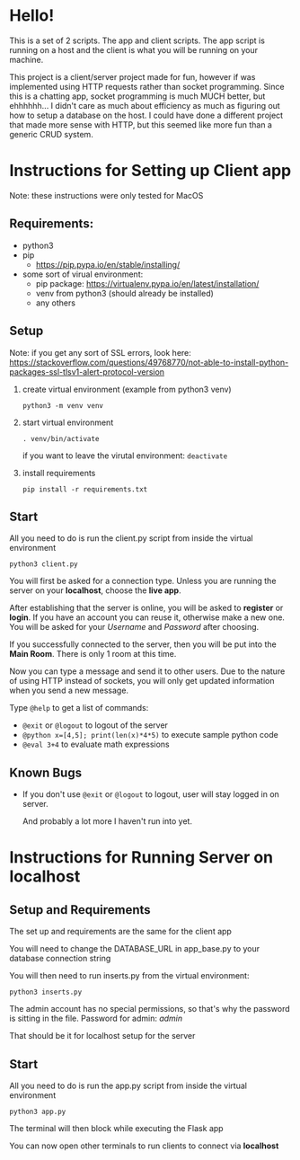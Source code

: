 # Hello!
This is a set of 2 scripts.  The app and client scripts.  The app script is running on a host and the client is what you will be running on your machine.

This project is a client/server project made for fun, however if was implemented using HTTP requests rather than socket programming.  Since this is a chatting app, socket programming is much MUCH better, but ehhhhhh... I didn't care as much about efficiency as much as figuring out how to setup a database on the host.  I could have done a different project that made more sense with HTTP, but this seemed like more fun than a generic CRUD system.

# Instructions for Setting up Client app
Note: these instructions were only tested for MacOS

## Requirements:
- python3
- pip
    - https://pip.pypa.io/en/stable/installing/
- some sort of virual environment:
    - pip package: https://virtualenv.pypa.io/en/latest/installation/
    - venv from python3 (should already be installed)
    - any others

## Setup
Note: if you get any sort of SSL errors, look here:
https://stackoverflow.com/questions/49768770/not-able-to-install-python-packages-ssl-tlsv1-alert-protocol-version

1. create virtual environment (example from python3 venv)

    `python3 -m venv venv`
2. start virtual environment

    `. venv/bin/activate`

    if you want to leave the virutal environment: `deactivate`
2. install requirements

    `pip install -r requirements.txt`

## Start
All you need to do is run the client.py script from inside the virtual environment

`python3 client.py`

You will first be asked for a connection type.  Unless you are running the server on your **localhost**, choose the **live app**.

After establishing that the server is online, you will be asked to **register** or **login**.  If you have an account you can reuse it, otherwise make a new one.  You will be asked for your *Username* and *Password* after choosing.

If you successfully connected to the server, then you will be put into the **Main Room**.  There is only 1 room at this time.

Now you can type a message and send it to other users.  Due to the nature of using HTTP instead of sockets, you will only get updated information when you send a new message.

Type `@help` to get a list of commands:
- `@exit` or `@logout` to logout of the server
- `@python x=[4,5]; print(len(x)*4*5)` to execute sample python code
- `@eval 3+4` to evaluate math expressions

## Known Bugs
- If you don't use `@exit` or `@logout` to logout, user will stay logged in on server.

    And probably a lot more I haven't run into yet.

# Instructions for Running Server on localhost

## Setup and Requirements
The set up and requirements are the same for the client app

You will need to change the DATABASE_URL in app_base.py to your database connection string

You will then need to run inserts.py from the virtual environment:

`python3 inserts.py`

The admin account has no special permissions, so that's why the password is sitting in the file.  Password for admin: *admin*

That should be it for localhost setup for the server

## Start
All you need to do is run the app.py script from inside the virtual environment

`python3 app.py`

The terminal will then block while executing the Flask app

You can now open other terminals to run clients to connect via **localhost**